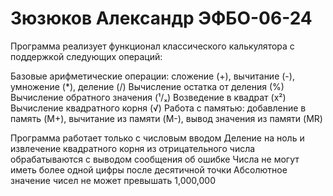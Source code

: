# Зюзюков Александр ЭФБО-06-24

Программа реализует функционал классического калькулятора с поддержкой следующих операций:

Базовые арифметические операции: сложение (+), вычитание (-), умножение (\*), деление (/)
Вычисление остатка от деления (%)
Вычисление обратного значения (¹/ₓ)
Возведение в квадрат (x²)
Вычисление квадратного корня (√)
Работа с памятью: добавление в память (M+), вычитание из памяти (M-), вывод значения из памяти (MR)

Программа работает только с числовым вводом
Деление на ноль и извлечение квадратного корня из отрицательного числа обрабатываются с выводом сообщения об ошибке
Числа не могут иметь более одной цифры после десятичной точки
Абсолютное значение чисел не может превышать 1,000,000
